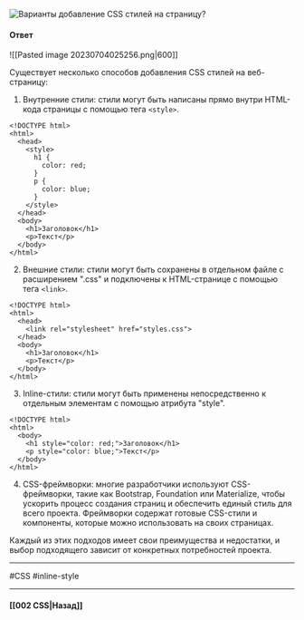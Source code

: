 ![Варианты добавление CSS стилей на страницу?](https://youtu.be/ycYp7CYOnO0?t=277)

#### Ответ

![[Pasted image 20230704025256.png|600]]

Существует несколько способов добавления CSS стилей на веб-страницу:

1. Внутренние стили: стили могут быть написаны прямо внутри HTML-кода страницы с помощью тега `<style>`.

```
<!DOCTYPE html>
<html>
  <head>
    <style>
      h1 {
        color: red;
      }
      p {
        color: blue;
      }
    </style>
  </head>
  <body>
    <h1>Заголовок</h1>
    <p>Текст</p>
  </body>
</html>
```

2. Внешние стили: стили могут быть сохранены в отдельном файле с расширением ".css" и подключены к HTML-странице с помощью тега `<link>`.

```
<!DOCTYPE html>
<html>
  <head>
    <link rel="stylesheet" href="styles.css">
  </head>
  <body>
    <h1>Заголовок</h1>
    <p>Текст</p>
  </body>
</html>
```

3. Inline-стили: стили могут быть применены непосредственно к отдельным элементам с помощью атрибута "style".

```
<!DOCTYPE html>
<html>
  <body>
    <h1 style="color: red;">Заголовок</h1>
    <p style="color: blue;">Текст</p>
  </body>
</html>
```

4. CSS-фреймворки: многие разработчики используют CSS-фреймворки, такие как Bootstrap, Foundation или Materialize, чтобы ускорить процесс создания страниц и обеспечить единый стиль для всего проекта. Фреймворки содержат готовые CSS-стили и компоненты, которые можно использовать на своих страницах.

Каждый из этих подходов имеет свои преимущества и недостатки, и выбор подходящего зависит от конкретных потребностей проекта.

___
#CSS #inline-style 

___

#### [[002 CSS|Назад]]